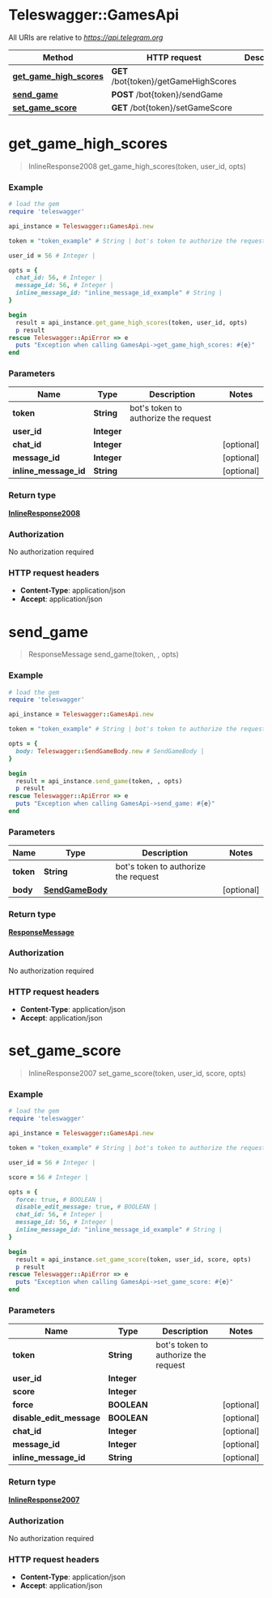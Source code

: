 # Teleswagger::GamesApi

All URIs are relative to *https://api.telegram.org*

Method | HTTP request | Description
------------- | ------------- | -------------
[**get_game_high_scores**](GamesApi.md#get_game_high_scores) | **GET** /bot{token}/getGameHighScores | 
[**send_game**](GamesApi.md#send_game) | **POST** /bot{token}/sendGame | 
[**set_game_score**](GamesApi.md#set_game_score) | **GET** /bot{token}/setGameScore | 


# **get_game_high_scores**
> InlineResponse2008 get_game_high_scores(token, user_id, opts)





### Example
```ruby
# load the gem
require 'teleswagger'

api_instance = Teleswagger::GamesApi.new

token = "token_example" # String | bot's token to authorize the request

user_id = 56 # Integer | 

opts = { 
  chat_id: 56, # Integer | 
  message_id: 56, # Integer | 
  inline_message_id: "inline_message_id_example" # String | 
}

begin
  result = api_instance.get_game_high_scores(token, user_id, opts)
  p result
rescue Teleswagger::ApiError => e
  puts "Exception when calling GamesApi->get_game_high_scores: #{e}"
end
```

### Parameters

Name | Type | Description  | Notes
------------- | ------------- | ------------- | -------------
 **token** | **String**| bot&#39;s token to authorize the request | 
 **user_id** | **Integer**|  | 
 **chat_id** | **Integer**|  | [optional] 
 **message_id** | **Integer**|  | [optional] 
 **inline_message_id** | **String**|  | [optional] 

### Return type

[**InlineResponse2008**](InlineResponse2008.md)

### Authorization

No authorization required

### HTTP request headers

 - **Content-Type**: application/json
 - **Accept**: application/json



# **send_game**
> ResponseMessage send_game(token, , opts)





### Example
```ruby
# load the gem
require 'teleswagger'

api_instance = Teleswagger::GamesApi.new

token = "token_example" # String | bot's token to authorize the request

opts = { 
  body: Teleswagger::SendGameBody.new # SendGameBody | 
}

begin
  result = api_instance.send_game(token, , opts)
  p result
rescue Teleswagger::ApiError => e
  puts "Exception when calling GamesApi->send_game: #{e}"
end
```

### Parameters

Name | Type | Description  | Notes
------------- | ------------- | ------------- | -------------
 **token** | **String**| bot&#39;s token to authorize the request | 
 **body** | [**SendGameBody**](SendGameBody.md)|  | [optional] 

### Return type

[**ResponseMessage**](ResponseMessage.md)

### Authorization

No authorization required

### HTTP request headers

 - **Content-Type**: application/json
 - **Accept**: application/json



# **set_game_score**
> InlineResponse2007 set_game_score(token, user_id, score, opts)





### Example
```ruby
# load the gem
require 'teleswagger'

api_instance = Teleswagger::GamesApi.new

token = "token_example" # String | bot's token to authorize the request

user_id = 56 # Integer | 

score = 56 # Integer | 

opts = { 
  force: true, # BOOLEAN | 
  disable_edit_message: true, # BOOLEAN | 
  chat_id: 56, # Integer | 
  message_id: 56, # Integer | 
  inline_message_id: "inline_message_id_example" # String | 
}

begin
  result = api_instance.set_game_score(token, user_id, score, opts)
  p result
rescue Teleswagger::ApiError => e
  puts "Exception when calling GamesApi->set_game_score: #{e}"
end
```

### Parameters

Name | Type | Description  | Notes
------------- | ------------- | ------------- | -------------
 **token** | **String**| bot&#39;s token to authorize the request | 
 **user_id** | **Integer**|  | 
 **score** | **Integer**|  | 
 **force** | **BOOLEAN**|  | [optional] 
 **disable_edit_message** | **BOOLEAN**|  | [optional] 
 **chat_id** | **Integer**|  | [optional] 
 **message_id** | **Integer**|  | [optional] 
 **inline_message_id** | **String**|  | [optional] 

### Return type

[**InlineResponse2007**](InlineResponse2007.md)

### Authorization

No authorization required

### HTTP request headers

 - **Content-Type**: application/json
 - **Accept**: application/json



